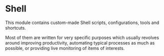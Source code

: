 Shell
=====

This module contains custom-made Shell scripts, configurations, tools and
shortcuts.

Most of them are written for very specific purposes which usually revolves around
improving productivity, automating typical processes as much as possible, or 
providing live monitoring of items of interests.
